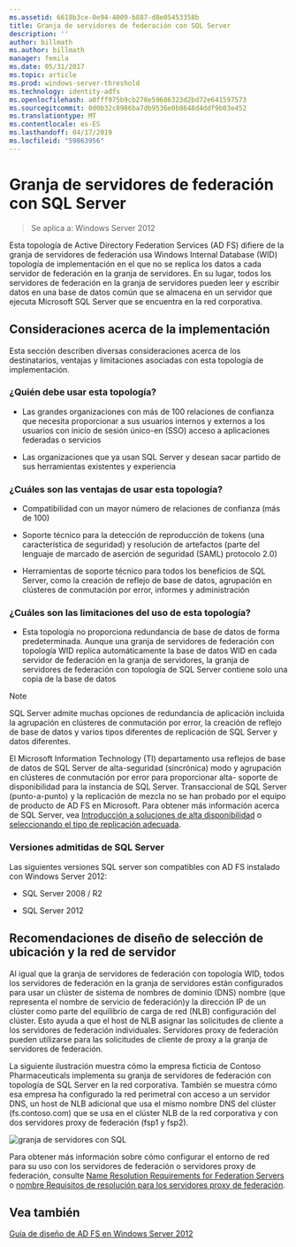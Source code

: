 ```yaml
---
ms.assetid: 6618b3ce-0e94-4009-b887-d8e05453358b
title: Granja de servidores de federación con SQL Server
description: ''
author: billmath
ms.author: billmath
manager: femila
ms.date: 05/31/2017
ms.topic: article
ms.prod: windows-server-threshold
ms.technology: identity-adfs
ms.openlocfilehash: a0fff975b9cb278e59686323d2bd72e641597573
ms.sourcegitcommit: 0d0b32c8986ba7db9536e0b8648d4ddf9b03e452
ms.translationtype: MT
ms.contentlocale: es-ES
ms.lasthandoff: 04/17/2019
ms.locfileid: "59863956"
---
```

# <a name="federation-server-farm-using-sql-server"></a>Granja de servidores de federación con SQL Server

>Se aplica a: Windows Server 2012

Esta topología de Active Directory Federation Services \(AD FS\) difiere de la granja de servidores de federación usa Windows Internal Database \(WID\) topología de implementación en el que no se replica los datos a cada servidor de federación en la granja de servidores. En su lugar, todos los servidores de federación en la granja de servidores pueden leer y escribir datos en una base de datos común que se almacena en un servidor que ejecuta Microsoft SQL Server que se encuentra en la red corporativa.  
  
## <a name="deployment-considerations"></a>Consideraciones acerca de la implementación  
Esta sección describen diversas consideraciones acerca de los destinatarios, ventajas y limitaciones asociadas con esta topología de implementación.  
  
### <a name="who-should-use-this-topology"></a>¿Quién debe usar esta topología?  
  
-   Las grandes organizaciones con más de 100 relaciones de confianza que necesita proporcionar a sus usuarios internos y externos a los usuarios con inicio de sesión único\-en \(SSO\) acceso a aplicaciones federadas o servicios  
  
-   Las organizaciones que ya usan SQL Server y desean sacar partido de sus herramientas existentes y experiencia  
  
### <a name="what-are-the-benefits-of-using-this-topology"></a>¿Cuáles son las ventajas de usar esta topología?  
  
-   Compatibilidad con un mayor número de relaciones de confianza \(más de 100\)  
  
-   Soporte técnico para la detección de reproducción de tokens \(una característica de seguridad\) y resolución de artefactos \(parte del lenguaje de marcado de aserción de seguridad \(SAML\) protocolo 2.0\)  
  
-   Herramientas de soporte técnico para todos los beneficios de SQL Server, como la creación de reflejo de base de datos, agrupación en clústeres de conmutación por error, informes y administración  
  
### <a name="what-are-the-limitations-of-using-this-topology"></a>¿Cuáles son las limitaciones del uso de esta topología?  
  
-   Esta topología no proporciona redundancia de base de datos de forma predeterminada. Aunque una granja de servidores de federación con topología WID replica automáticamente la base de datos WID en cada servidor de federación en la granja de servidores, la granja de servidores de federación con topología de SQL Server contiene solo una copia de la base de datos  
  
> [!NOTE]  
> SQL Server admite muchas opciones de redundancia de aplicación incluida la agrupación en clústeres de conmutación por error, la creación de reflejo de base de datos y varios tipos diferentes de replicación de SQL Server y datos diferentes.  
  
El Microsoft Information Technology \(TI\) departamento usa reflejos de base de datos de SQL Server de alta\-seguridad \(sincrónica\) modo y agrupación en clústeres de conmutación por error para proporcionar alta\- soporte de disponibilidad para la instancia de SQL Server. Transaccional de SQL Server \(punto\-a\-punto\) y la replicación de mezcla no se han probado por el equipo de producto de AD FS en Microsoft. Para obtener más información acerca de SQL Server, vea [Introducción a soluciones de alta disponibilidad](https://go.microsoft.com/fwlink/?LinkId=179853) o [seleccionando el tipo de replicación adecuada](https://go.microsoft.com/fwlink/?LinkId=214648).  
  
### <a name="supported-sql-server-versions"></a>Versiones admitidas de SQL Server  
Las siguientes versiones SQL server son compatibles con AD FS instalado con Windows Server 2012:  
  
-   SQL Server 2008 \/ R2  
  
-   SQL Server 2012  
  
## <a name="server-placement-and-network-layout-recommendations"></a>Recomendaciones de diseño de selección de ubicación y la red de servidor  
Al igual que la granja de servidores de federación con topología WID, todos los servidores de federación en la granja de servidores están configurados para usar un clúster de sistema de nombres de dominio \(DNS\) nombre \(que representa el nombre de servicio de federación\)y la dirección IP de un clúster como parte del equilibrio de carga de red \(NLB\) configuración del clúster. Esto ayuda a que el host de NLB asignar las solicitudes de cliente a los servidores de federación individuales. Servidores proxy de federación pueden utilizarse para las solicitudes de cliente de proxy a la granja de servidores de federación.  
  
La siguiente ilustración muestra cómo la empresa ficticia de Contoso Pharmaceuticals implementa su granja de servidores de federación con topología de SQL Server en la red corporativa. También se muestra cómo esa empresa ha configurado la red perimetral con acceso a un servidor DNS, un host de NLB adicional que usa el mismo nombre DNS del clúster \(fs.contoso.com\) que se usa en el clúster NLB de la red corporativa y con dos servidores proxy de federación \(fsp1 y fsp2\).  
  
![granja de servidores con SQL](media/FarmSQLProxies.gif)  
  
Para obtener más información sobre cómo configurar el entorno de red para su uso con los servidores de federación o servidores proxy de federación, consulte [Name Resolution Requirements for Federation Servers](Name-Resolution-Requirements-for-Federation-Servers.md) o [nombre Requisitos de resolución para los servidores proxy de federación](Name-Resolution-Requirements-for-Federation-Server-Proxies.md).  
  
## <a name="see-also"></a>Vea también
[Guía de diseño de AD FS en Windows Server 2012](AD-FS-Design-Guide-in-Windows-Server-2012.md)
